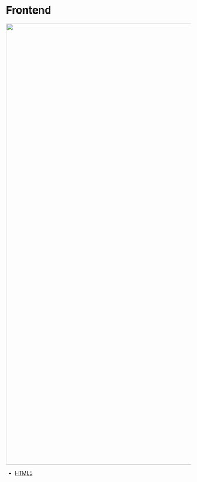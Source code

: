 # Frontend

<img src="https://res.cloudinary.com/proxify-io/image/upload/f_auto,dpr_auto,c_fill,q_auto:best,w_1728,h_720/v1/cms/images/articles/SLgaxshsAQF2Z1eQuNfxAs7DyeJ8upMGHPoKw3lJ.png" width="1200"/>  

- [HTML5](/Frontend/HTML5/HTML5%20Learning%20Guide.md)
